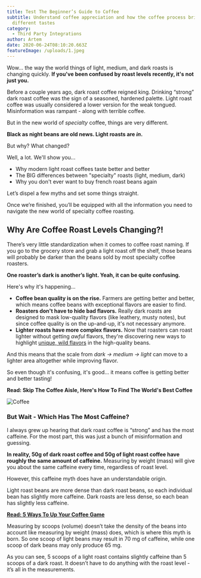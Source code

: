 ```yaml
---
title: Test The Beginner’s Guide to Coffee
subtitle: Understand coffee appreciation and how the coffee process brings about
  different tastes
category:
  - Third Party Integrations
author: Artem
date: 2020-06-24T08:10:20.663Z
featureImage: /uploads/1.jpeg
---
```

Wow... the way the world things of light, medium, and dark roasts is changing quickly. **If you've been confused by roast levels recently, it's not just you.**

Before a couple years ago, dark roast coffee reigned king. Drinking “strong” dark roast coffee was the sign of a seasoned, hardened palette. Light roast coffee was usually considered a lower version for the weak tongued. Misinformation was rampant - along with terrible coffee.

But in the new world of *specialty* coffee, things are very different.

**Black as night beans are old news. Light roasts are *in*.**

But why? What changed?

Well, a lot. We'll show you...

* Why modern light roast coffees taste better and better
* The BIG differences between "specialty" roasts (light, medium, dark)
* Why you don't ever want to buy french roast beans again

Let’s dispel a few myths and set some things straight.

Once we’re finished, you’ll be equipped with all the information you need to navigate the new world of specialty coffee roasting.

## Why Are Coffee Roast Levels Changing?!

There’s very little standardization when it comes to coffee roast naming. If you go to the grocery store and grab a light roast off the shelf, those beans will probably be darker than the beans sold by most specialty coffee roasters.

**One roaster’s dark is another’s light. Yeah, it can be quite confusing.**

Here's why it's happening...

* **Coffee bean quality is on the rise.** Farmers are getting better and better, which means coffee beans with exceptional flavors are easier to find.
* **Roasters don't have to hide bad flavors.** Really dark roasts are designed to mask low-quality flavors (like leathery, musty notes), but since coffee quality is on the up-and-up, it's not necessary anymore.
* **Lighter roasts have more complex flavors.** Now that roasters can roast lighter without getting *awful* flavors, they're discovering new ways to highlight [unique, wild flavors](https://www.javapresse.com/blogs/buying-coffee/whats-the-deal-with-fruity-tasting-coffee) in the high-quality beans.

And this means that the scale from *dark -> medium -> light* can move to a lighter area altogether while improving flavor.

So even though it's confusing, it's good... it means coffee is getting better and better tasting!

**Read: Skip The Coffee Aisle, Here's How To Find The World's Best Coffee**

![Coffee](/uploads/7.jpeg "Coffee")

### But Wait - Which Has The Most Caffeine?

I always grew up hearing that dark roast coffee is “strong” and has the most caffeine. For the most part, this was just a bunch of misinformation and guessing.

**In reality, 50g of dark roast coffee and 50g of light roast coffee have roughly the same amount of caffeine.** Measuring by weight (mass) will give you about the same caffeine every time, regardless of roast level.

However, this caffeine myth does have an understandable origin.

Light roast beans are more dense than dark roast beans, so each individual bean has slightly more caffeine. Dark roasts are less dense, so each bean has slightly less caffeine.

**[Read: 5 Ways To Up Your Coffee Game](https://www.javapresse.com/blogs/brew-guides/5-ways-to-up-your-coffee-game)**

Measuring by scoops (volume) doesn’t take the density of the beans into account like measuring by weight (mass) does, which is where this myth is born. So one scoop of light beans may result in 70 mg of caffeine, while one scoop of dark beans may only produce 65 mg.

As you can see, 5 scoops of a light roast contains slightly caffeine than 5 scoops of a dark roast. It doesn’t have to do anything with the roast level - it’s all in the measurements.